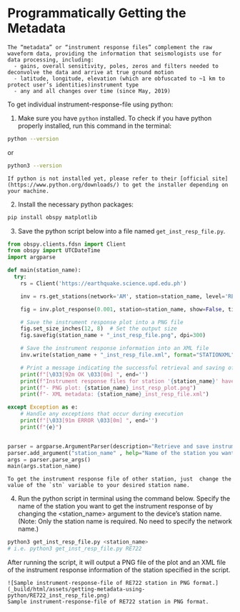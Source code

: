 Programmatically Getting the Metadata
=======================================

```{note}
The “metadata” or “instrument response files” complement the raw waveform data, providing the information that seismologists use for data processing, including:
  - gains, overall sensitivity, poles, zeros and filters needed to deconvolve the data and arrive at true ground motion
  - latitude, longitude, elevation (which are obfuscated to ~1 km to protect user’s identities)instrument type
  - any and all changes over time (since May, 2019)
```

To get individual instrument-response-file using python:

1. Make sure you have `python` installed. To check if you have python properly installed, run this command in the terminal:
  ```bash
  python --version
  ```
  or
  ```bash
  python3 --version
  ```
  ```{note}
  If python is not installed yet, please refer to their [official site](https://www.python.org/downloads/) to get the installer depending on your machine.
  ```
2. Install the necessary python packages:
  ```bash
  pip install obspy matplotlib
  ```
3. Save the python script below into a file named `get_inst_resp_file.py`.
  ```python
  from obspy.clients.fdsn import Client
  from obspy import UTCDateTime
  import argparse

  def main(station_name):
    try:
      rs = Client('https://earthquake.science.upd.edu.ph')

      inv = rs.get_stations(network='AM', station=station_name, level='RESP')

      fig = inv.plot_response(0.001, station=station_name, show=False, time=UTCDateTime.now())

      # Save the instrument response plot into a PNG file
      fig.set_size_inches(12, 8)  # Set the output size
      fig.savefig(station_name + "_inst_resp_file.png", dpi=300) 

      # Save the instrument response information into an XML file
      inv.write(station_name + "_inst_resp_file.xml", format="STATIONXML")

      # Print a message indicating the successful retrieval and saving of the instrument response files
      print(f"[\033[92m OK \033[0m] ", end='')
      print(f"Instrument response files for station '{station_name}' have been successfully retrieved and saved")
      print(f"- PNG plot: {station_name}_inst_resp_plot.png")
      print(f"- XML metadata: {station_name}_inst_resp_file.xml")

  except Exception as e:
      # Handle any exceptions that occur during execution
      print(f"[\033[91m ERROR \033[0m] ", end='')
      print(f"{e}")


  parser = argparse.ArgumentParser(description="Retrieve and save instrument response files for a specified station.")
  parser.add_argument("station_name" , help="Name of the station you want to get the instrument response file of")
  args = parser.parse_args()
  main(args.station_name)
  ```
  ```{note}
  To get the instrument response file of other station, just  change the value of the `stn` variable to your desired station name.
  ```
4. Run the python script in terminal using the command below. Specify the name of the station you want to get the instrument response of by changing the <station_name> argument to the device’s station name. (Note: Only the station name is required. No need to specify the network name.)
  ```bash
  python3 get_inst_resp_file.py <station_name>
  # i.e. python3 get_inst_resp_file.py RE722
  ```
  After running the script, it will output a PNG file of the plot and an XML file of the instrument response information of the station specified in the script.
  

  ```{admonition} Sample Output  
  ![Sample instrument-response-file of RE722 station in PNG format.](_build/html/assets/getting-metadata-using-python/RE722_inst_resp_file.png)
  Sample instrument-response-file of RE722 station in PNG format.
  ```